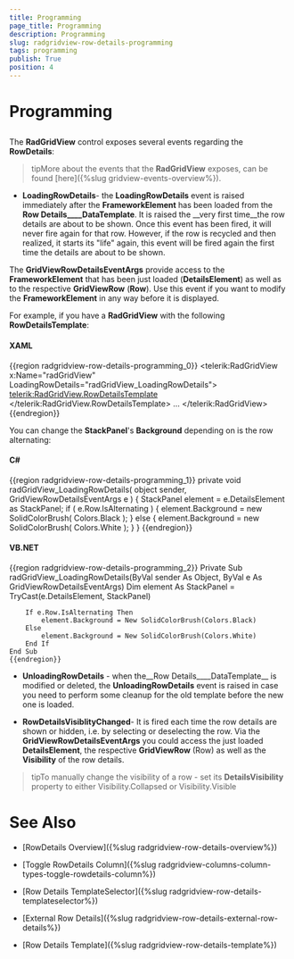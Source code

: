 ```yaml
---
title: Programming
page_title: Programming
description: Programming
slug: radgridview-row-details-programming
tags: programming
publish: True
position: 4
---
```


# Programming



## 

The __RadGridView__ control exposes several events regarding the __RowDetails__:

>tipMore about the events that the __RadGridView__ exposes, can be found [here]({%slug gridview-events-overview%}).

* __LoadingRowDetails__- the __LoadingRowDetails__ event is raised immediately after the __FrameworkElement__ has been loaded from the __Row Details____DataTemplate__. It is raised the __very first time__the row details are about to be shown. Once this event has been fired, it will never fire again for that row. However, if the row is recycled and then realized, it starts its "life" again, this event will be fired again the first time the details are about to be shown.

The __GridViewRowDetailsEventArgs__ provide access to the __FrameworkElement__ that has been just loaded (__DetailsElement__) as well as to the respective __GridViewRow__ (__Row__). Use this event if you want to modify the __FrameworkElement__ in any way before it is displayed.

For example, if you have a __RadGridView__ with the following __RowDetailsTemplate__:

#### __XAML__

{{region radgridview-row-details-programming_0}}
	<telerik:RadGridView x:Name="radGridView"
	                        LoadingRowDetails="radGridView_LoadingRowDetails">
	   <telerik:RadGridView.RowDetailsTemplate>
	       <DataTemplate>
	           <StackPanel Orientation="Horizontal">
	               <TextBlock Text="City: " />
	               <TextBlock Text="{Binding City}" />
	           </StackPanel>
	       </DataTemplate>
	   </telerik:RadGridView.RowDetailsTemplate>
	    ...
	</telerik:RadGridView>
	{{endregion}}



You can change the __StackPanel__'s __Background__ depending on is the row alternating:

#### __C#__

{{region radgridview-row-details-programming_1}}
	private void radGridView_LoadingRowDetails( object sender, GridViewRowDetailsEventArgs e )
	{
	    StackPanel element = e.DetailsElement as StackPanel;
	    if ( e.Row.IsAlternating )
	    {
	        element.Background = new SolidColorBrush( Colors.Black );
	    }
	    else
	    {
	        element.Background = new SolidColorBrush( Colors.White );
	    }
	}
	{{endregion}}



#### __VB.NET__

{{region radgridview-row-details-programming_2}}
	Private Sub radGridView_LoadingRowDetails(ByVal sender As Object, ByVal e As GridViewRowDetailsEventArgs)
	    Dim element As StackPanel = TryCast(e.DetailsElement, StackPanel)
	
	    If e.Row.IsAlternating Then
	        element.Background = New SolidColorBrush(Colors.Black)
	    Else
	        element.Background = New SolidColorBrush(Colors.White)
	    End If
	End Sub
	{{endregion}}



* __UnloadingRowDetails__ - when the__Row Details____DataTemplate__ is modified or deleted, the __UnloadingRowDetails__ event is raised in case you need to perform some cleanup for the old template before the new one is loaded.

* __RowDetailsVisiblityChanged__- It is fired each time the row details are shown or hidden, i.e. by selecting or deselecting the row. Via the __GridViewRowDetailsEventArgs__ you could access the just loaded __DetailsElement__, the respective __GridViewRow__ (Row) as well as the __Visibility__ of the row details. 



>tipTo manually change the visibility of a row - set its __DetailsVisibility__ property to either Visibility.Collapsed or Visibility.Visible



# See Also

 * [RowDetails Overview]({%slug radgridview-row-details-overview%})

 * [Toggle RowDetails Column]({%slug radgridview-columns-column-types-toggle-rowdetails-column%})

 * [Row Details TemplateSelector]({%slug radgridview-row-details-templateselector%})

 * [External Row Details]({%slug radgridview-row-details-external-row-details%})

 * [Row Details Template]({%slug radgridview-row-details-template%})
